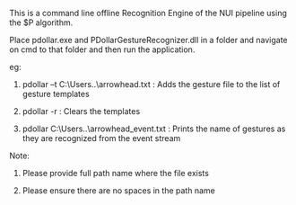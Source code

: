 This is a command line offline Recognition Engine of the NUI pipeline using the $P algorithm.

Place pdollar.exe and PDollarGestureRecognizer.dll in a folder and navigate on cmd to that folder and then run the application.

eg:

1. pdollar –t C:\Users\..\arrowhead.txt : Adds the gesture file to the list of gesture templates

2. pdollar -r : Clears the templates

3. pdollar C:\Users\..\arrowhead_event.txt : Prints the name of gestures as they are recognized from the event stream

Note:

1. Please provide full path name where the file exists

2. Please ensure there are no spaces in the path name
